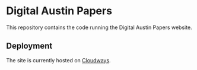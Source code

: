 # Digital Austin Papers

This repository contains the code running the Digital Austin Papers website.

## Deployment

The site is currently hosted on [Cloudways](https://www.cloudways.com/en/).
